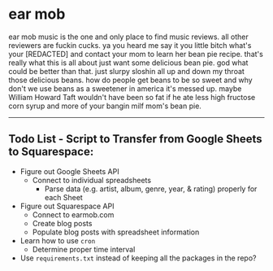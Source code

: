 # ear mob
ear mob music is the one and only place to find music reviews. all other reviewers are fuckin cucks. ya you heard me say it you little bitch what's your [REDACTED] and contact your mom to learn her bean pie recipe. that's really what this is all about just want some delicious bean pie. god what could be better than that. just slurpy sloshin all up and down my throat those delicious beans. how do people get beans to be so sweet and why don't we use beans as a sweetener in america it's messed up. maybe William Howard Taft wouldn't have been so fat if he ate less high fructose corn syrup and more of your bangin milf mom's bean pie. 

---

## Todo List - Script to Transfer from Google Sheets to Squarespace:
* Figure out Google Sheets API
  * Connect to individual spreadsheets
	* Parse data (e.g. artist, album, genre, year, & rating) properly for each Sheet
* Figure out Squarespace API
  * Connect to earmob.com
  * Create blog posts
  * Populate blog posts with spreadsheet information
* Learn how to use `cron`
  * Determine proper time interval
* Use `requirements.txt` instead of keeping all the packages in the repo?
	
